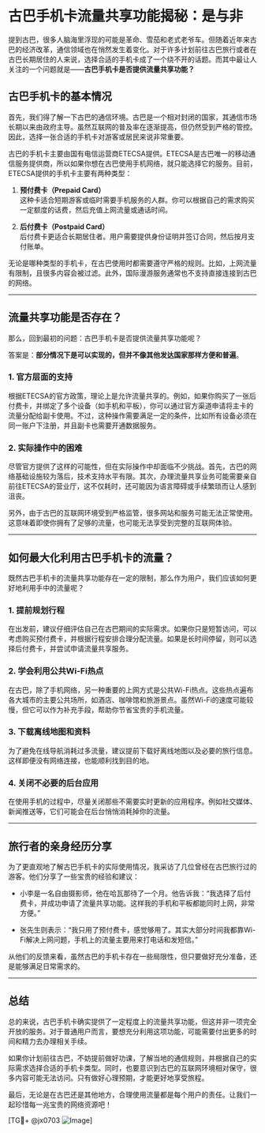 # 古巴手机卡流量共享功能揭秘：是与非

提到古巴，很多人脑海里浮现的可能是革命、雪茄和老式老爷车。但随着近年来古巴的经济改革，通信领域也在悄然发生着变化。对于许多计划前往古巴旅行或者在古巴长期居住的人来说，选择合适的手机卡成了一个绕不开的话题。而其中最让人关注的一个问题就是——**古巴手机卡是否提供流量共享功能？**

## 古巴手机卡的基本情况

首先，我们得了解一下古巴的通信环境。古巴是一个相对封闭的国家，其通信市场长期以来由政府主导。虽然互联网的普及率在逐渐提高，但仍然受到严格的管控。因此，选择一张合适的手机卡对游客或居民来说非常重要。

古巴的手机卡主要由国有电信运营商ETECSA提供。ETECSA是古巴唯一的移动通信服务提供商，所以如果你想在古巴使用手机网络，就只能选择它的服务。目前，ETECSA提供的手机卡主要有两种类型：

1. **预付费卡（Prepaid Card）**  
   这种卡适合短期游客或临时需要手机服务的人群。你可以根据自己的需求购买一定额度的话费，然后充值上网流量或通话时间。

2. **后付费卡（Postpaid Card）**  
   后付费卡更适合长期居住者。用户需要提供身份证明并签订合同，然后按月支付账单。

无论是哪种类型的手机卡，在古巴使用时都需要遵守严格的规则。比如，上网流量有限制，且很多内容会被过滤。此外，国际漫游服务通常也不支持直接连接到古巴的网络。

---

## 流量共享功能是否存在？

那么，回到最初的问题：古巴手机卡是否提供流量共享功能呢？

答案是：**部分情况下是可以实现的，但并不像其他发达国家那样方便和普遍**。

### 1. 官方层面的支持
根据ETECSA的官方政策，理论上是允许流量共享的。例如，如果你购买了一张后付费卡，并绑定了多个设备（如手机和平板），你可以通过官方渠道申请将主卡的流量分配给副卡使用。不过，这种操作需要满足一定的条件，比如所有设备必须在同一账户下注册，并且副卡也需要开通数据服务。

### 2. 实际操作中的困难
尽管官方提供了这样的可能性，但在实际操作中却面临不少挑战。首先，古巴的网络基础设施较为落后，技术支持水平有限。其次，办理流量共享业务可能需要亲自前往ETECSA的营业厅，这不仅耗时，还可能因为语言障碍或手续繁琐而让人感到沮丧。

另外，由于古巴的互联网环境受到严格监管，很多网站和服务可能无法正常使用。这意味着即使你拥有了足够的流量，也可能无法享受到完整的互联网体验。

---

## 如何最大化利用古巴手机卡的流量？

既然古巴手机卡的流量共享功能存在一定的限制，那么作为用户，我们应该如何更好地利用手中的流量呢？

### 1. 提前规划行程
在出发前，建议仔细评估自己在古巴期间的实际需求。如果你只是短暂访问，可以考虑购买预付费卡，并根据行程安排合理分配流量。如果是长时间停留，则可以选择后付费卡，并尝试申请流量共享服务。

### 2. 学会利用公共Wi-Fi热点
在古巴，除了手机网络，另一种重要的上网方式是公共Wi-Fi热点。这些热点遍布各大城市的主要公共场所，如酒店、咖啡馆和旅游景点。虽然Wi-Fi的速度可能较慢，但它可以作为补充手段，帮助你节省宝贵的手机流量。

### 3. 下载离线地图和资料
为了避免在线导航消耗过多流量，建议提前下载好离线地图以及必要的旅行信息。这样即便没有网络连接，也能顺利找到目的地。

### 4. 关闭不必要的后台应用
在使用手机的过程中，尽量关闭那些不需要实时更新的应用程序。例如社交媒体、新闻推送等，它们可能会在后台悄悄消耗掉你的流量。

---

## 旅行者的亲身经历分享

为了更直观地了解古巴手机卡的实际使用情况，我采访了几位曾经在古巴旅行过的游客。他们分享了一些宝贵的经验和建议：

- 小李是一名自由摄影师，他在哈瓦那待了一个月。他告诉我：“我选择了后付费卡，并成功申请了流量共享功能。这样我的手机和平板都能同时上网，非常方便。”

- 张先生则表示：“我只用了预付费卡，感觉够用了。其实大部分时间我都靠Wi-Fi解决上网问题，手机上的流量主要用来打电话和发短信。”

从他们的反馈来看，虽然古巴的手机卡存在一些局限性，但只要做好充分准备，还是能够满足日常需求的。

---

## 总结

总的来说，古巴手机卡确实提供了一定程度上的流量共享功能，但这并非一项完全开放的服务。对于普通用户而言，要想充分利用这项功能，可能需要付出更多的时间和精力去办理相关手续。

如果你计划前往古巴，不妨提前做好功课，了解当地的通信规则，并根据自己的实际需求选择合适的手机卡类型。同时，也要意识到古巴的互联网环境相对保守，很多内容可能无法访问。只有做好心理预期，才能更好地享受旅程。

最后，无论是在古巴还是其他地方，合理使用流量都是每个用户的责任。让我们一起珍惜每一兆宝贵的网络资源吧！

[TG💪+ @jx0703 ![Image](https://github.com/user-attachments/assets/dbca1d08-cadb-493c-b0ec-ad6f7a83f270)]